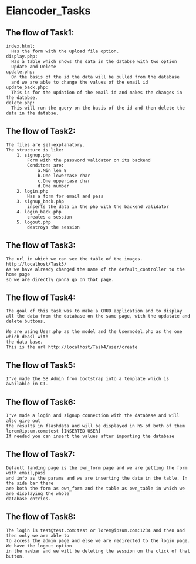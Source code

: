 # Eiancoder_Tasks

## The flow of Task1:

    index.html:
      Has the form with the upload file option.
    display.php:
      Has a table which shows the data in the databse with two option
      Update and Delete
    update.php:
      On the basis of the id the data will be pulled from the database
      and we are able to change the values of the email id
    update_back.php:
      This is for the updation of the email id and makes the changes in the databse.
    delete.php:
      This will run the query on the basis of the id and then delete the data in the databse.

## The flow of Task2:
        
    The files are sel-explanatory.
    The structure is like:
        1. signup.php
            Form with the password validator on its backend
            Conditons are:
                a.Min len 8
                b.One lowercase char
                c.One uppercase char
                d.One number
        2. login.php
            Has a form for email and pass
        3. signup_back.php
            inserts the data in the php with the backend validator 
        4. login_back.php
            creates a session
        5. logout.php
            destroys the session
            
## The flow of Task3:
    
    The url in which we can see the table of the images.
    http://localhost/Task3/
    As we have already changed the name of the default_controller to the home page
    so we are directly gonna go on that page.
   
## The flow of Task4:
    
    The goal of this task was to make a CRUD application and to display
    all the data from the database on the same page, with the updatate and delete buttons.
  
    We are using User.php as the model and the Usermodel.php as the one which deasl with
    the data base.
    This is the url http://localhost/Task4/user/create

## The flow of Task5:

    I've made the SB Admin from bootstrap into a template which is available in CI.

## The flow of Task6:
    
    I've made a login and signup connection with the database and will also give out
    the results in flashdata and will be displayed in h5 of both of them
    lorem@ipsum.com:test [INSERTED USER]
    If needed you can insert the values after importing the database

## The flow of Task7:

    Default landing page is the own_form page and we are getting the form with email,pass
    and info as the params and we are inserting the data in the table. In the side bar there
    are both the form as own_form and the table as own_table in which we are displaying the whole
    database entries.

## The flow of Task8:
    The login is test@test.com:test or lorem@ipsum.com:1234 and then and then only we are able to
    to access the admin page and else we are redirected to the login page. We have the logout option
    in the navbar and we will be deleting the session on the click of that button.